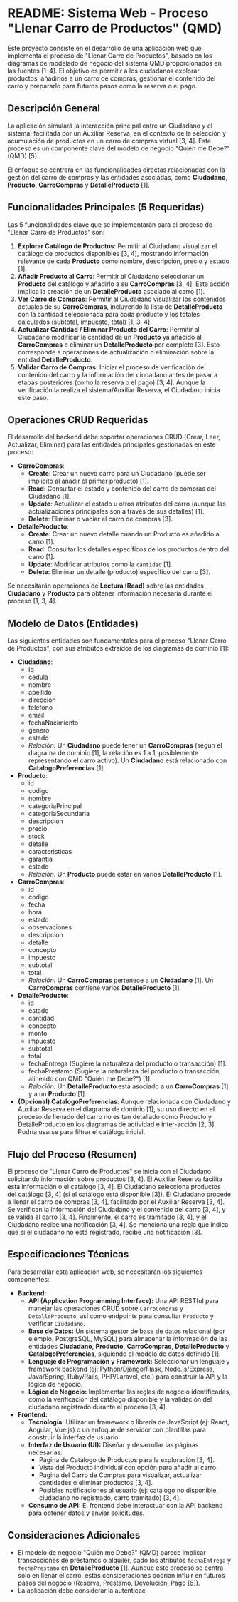# README: Sistema Web - Proceso "Llenar Carro de Productos" (QMD)

Este proyecto consiste en el desarrollo de una aplicación web que implementa el proceso de "Llenar Carro de Productos", basado en los diagramas de modelado de negocio del sistema QMD proporcionados en las fuentes [1-4]. El objetivo es permitir a los ciudadanos explorar productos, añadirlos a un carro de compras, gestionar el contenido del carro y prepararlo para futuros pasos como la reserva o el pago.

## Descripción General

La aplicación simulará la interacción principal entre un Ciudadano y el sistema, facilitada por un Auxiliar Reserva, en el contexto de la selección y acumulación de productos en un carro de compras virtual [3, 4]. Este proceso es un componente clave del modelo de negocio "Quién me Debe?" (QMD) [5].

El enfoque se centrará en las funcionalidades directas relacionadas con la gestión del carro de compras y las entidades asociadas, como **Ciudadano**, **Producto**, **CarroCompras** y **DetalleProducto** [1].

## Funcionalidades Principales (5 Requeridas)

Las 5 funcionalidades clave que se implementarán para el proceso de "Llenar Carro de Productos" son:

1.  **Explorar Catálogo de Productos**: Permitir al Ciudadano visualizar el catálogo de productos disponibles [3, 4], mostrando información relevante de cada **Producto** como nombre, descripción, precio y estado [1].
2.  **Añadir Producto al Carro**: Permitir al Ciudadano seleccionar un **Producto** del catálogo y añadirlo a su **CarroCompras** [3, 4]. Esta acción implica la creación de un **DetalleProducto** asociado al carro [1].
3.  **Ver Carro de Compras**: Permitir al Ciudadano visualizar los contenidos actuales de su **CarroCompras**, incluyendo la lista de **DetalleProducto** con la cantidad seleccionada para cada producto y los totales calculados (subtotal, impuesto, total) [1, 3, 4].
4.  **Actualizar Cantidad / Eliminar Producto del Carro**: Permitir al Ciudadano modificar la cantidad de un **Producto** ya añadido al **CarroCompras** o eliminar un **DetalleProducto** por completo [3]. Esto corresponde a operaciones de actualización o eliminación sobre la entidad **DetalleProducto**.
5.  **Validar Carro de Compras**: Iniciar el proceso de verificación del contenido del carro y la información del ciudadano antes de pasar a etapas posteriores (como la reserva o el pago) [3, 4]. Aunque la verificación la realiza el sistema/Auxiliar Reserva, el Ciudadano inicia este paso.

## Operaciones CRUD Requeridas

El desarrollo del backend debe soportar operaciones CRUD (Crear, Leer, Actualizar, Eliminar) para las entidades principales gestionadas en este proceso:

*   **CarroCompras**:
    *   **Create**: Crear un nuevo carro para un Ciudadano (puede ser implícito al añadir el primer producto) [1].
    *   **Read**: Consultar el estado y contenido del carro de compras del Ciudadano [1].
    *   **Update**: Actualizar el estado u otros atributos del carro (aunque las actualizaciones principales son a través de sus detalles) [1].
    *   **Delete**: Eliminar o vaciar el carro de compras [3].
*   **DetalleProducto**:
    *   **Create**: Crear un nuevo detalle cuando un Producto es añadido al carro [1].
    *   **Read**: Consultar los detalles específicos de los productos dentro del carro [1].
    *   **Update**: Modificar atributos como la `cantidad` [1].
    *   **Delete**: Eliminar un detalle (producto) específico del carro [3].

Se necesitarán operaciones de **Lectura (Read)** sobre las entidades **Ciudadano** y **Producto** para obtener información necesaria durante el proceso [1, 3, 4].

## Modelo de Datos (Entidades)

Las siguientes entidades son fundamentales para el proceso "Llenar Carro de Productos", con sus atributos extraídos de los diagramas de dominio [1]:

*   **Ciudadano**:
    *   id
    *   cedula
    *   nombre
    *   apellido
    *   direccion
    *   telefono
    *   email
    *   fechaNacimiento
    *   genero
    *   estado
    *   *Relación:* Un **Ciudadano** puede tener un **CarroCompras** (según el diagrama de dominio [1], la relación es 1 a 1, posiblemente representando el carro activo). Un **Ciudadano** está relacionado con **CatalogoPreferencias** [1].
*   **Producto**:
    *   id
    *   codigo
    *   nombre
    *   categoriaPrincipal
    *   categoriaSecundaria
    *   descripcion
    *   precio
    *   stock
    *   detalle
    *   caracteristicas
    *   garantia
    *   estado
    *   *Relación:* Un **Producto** puede estar en varios **DetalleProducto** [1].
*   **CarroCompras**:
    *   id
    *   codigo
    *   fecha
    *   hora
    *   estado
    *   observaciones
    *   descripcion
    *   detalle
    *   concepto
    *   impuesto
    *   subtotal
    *   total
    *   *Relación:* Un **CarroCompras** pertenece a un **Ciudadano** [1]. Un **CarroCompras** contiene varios **DetalleProducto** [1].
*   **DetalleProducto**:
    *   id
    *   estado
    *   cantidad
    *   concepto
    *   monto
    *   impuesto
    *   subtotal
    *   total
    *   fechaEntrega (Sugiere la naturaleza del producto o transacción) [1].
    *   fechaPrestamo (Sugiere la naturaleza del producto o transacción, alineado con QMD "Quién me Debe?") [1].
    *   *Relación:* Un **DetalleProducto** está asociado a un **CarroCompras** [1] y a un **Producto** [1].
*   **(Opcional) CatalogoPreferencias**: Aunque relacionada con Ciudadano y Auxiliar Reserva en el diagrama de dominio [1], su uso directo en el proceso de llenado del carro no es tan detallado como Producto y DetalleProducto en los diagramas de actividad e inter-acción [2, 3]. Podría usarse para filtrar el catálogo inicial.

## Flujo del Proceso (Resumen)

El proceso de "Llenar Carro de Productos" se inicia con el Ciudadano solicitando información sobre productos [3, 4]. El Auxiliar Reserva facilita esta información o el catálogo [3, 4]. El Ciudadano selecciona productos del catálogo [3, 4] (si el catálogo está disponible [3]). El Ciudadano procede a llenar el carro de compras [3, 4], facilitado por el Auxiliar Reserva [3, 4]. Se verifican la información del Ciudadano y el contenido del carro [3, 4], y se valida el carro [3, 4]. Finalmente, el carro es tramitado [3, 4], y el Ciudadano recibe una notificación [3, 4]. Se menciona una regla que indica que si el ciudadano no está registrado, recibe una notificación [3].

## Especificaciones Técnicas

Para desarrollar esta aplicación web, se necesitarán los siguientes componentes:

*   **Backend:**
    *   **API (Application Programming Interface):** Una API RESTful para manejar las operaciones CRUD sobre `CarroCompras` y `DetalleProducto`, así como endpoints para consultar `Producto` y verificar `Ciudadano`.
    *   **Base de Datos:** Un sistema gestor de base de datos relacional (por ejemplo, PostgreSQL, MySQL) para almacenar la información de las entidades **Ciudadano**, **Producto**, **CarroCompras**, **DetalleProducto** y **CatalogoPreferencias**, siguiendo el modelo de datos definido [1].
    *   **Lenguaje de Programación y Framework:** Seleccionar un lenguaje y framework backend (ej: Python/Django/Flask, Node.js/Express, Java/Spring, Ruby/Rails, PHP/Laravel, etc.) para construir la API y la lógica de negocio.
    *   **Lógica de Negocio:** Implementar las reglas de negocio identificadas, como la verificación del catálogo disponible y la validación del ciudadano registrado durante el proceso [3, 4].
*   **Frontend:**
    *   **Tecnología:** Utilizar un framework o librería de JavaScript (ej: React, Angular, Vue.js) o un enfoque de servidor con plantillas para construir la interfaz de usuario.
    *   **Interfaz de Usuario (UI):** Diseñar y desarrollar las páginas necesarias:
        *   Página de Catálogo de Productos para la exploración [3, 4].
        *   Vista del Producto individual con opción para añadir al carro.
        *   Página del Carro de Compras para visualizar, actualizar cantidades o eliminar productos [3, 4].
        *   Posibles notificaciones al usuario (ej: catálogo no disponible, ciudadano no registrado, carro tramitado) [3, 4].
    *   **Consumo de API:** El frontend debe interactuar con la API backend para obtener datos y enviar solicitudes.

## Consideraciones Adicionales

*   El modelo de negocio "Quién me Debe?" (QMD) parece implicar transacciones de préstamos o alquiler, dado los atributos `fechaEntrega` y `fechaPrestamo` en **DetalleProducto** [1]. Aunque este proceso se centra solo en llenar el carro, estas consideraciones podrían influir en futuros pasos del negocio (Reserva, Préstamo, Devolución, Pago [6]).
*   La aplicación debe considerar la autenticac